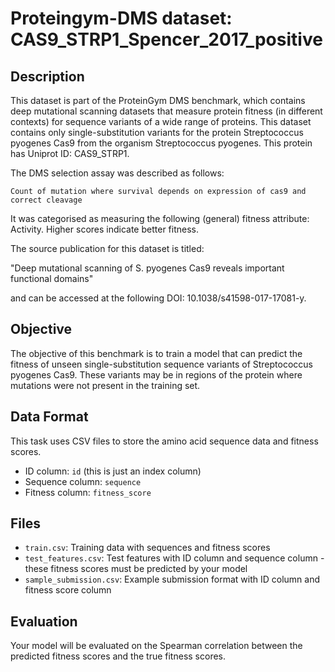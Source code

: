
# Proteingym-DMS dataset: CAS9_STRP1_Spencer_2017_positive

## Description

This dataset is part of the ProteinGym DMS benchmark, which contains deep mutational scanning datasets that measure
protein fitness (in different contexts) for sequence variants of a wide range of proteins. This dataset contains
only single-substitution variants for the protein Streptococcus pyogenes Cas9 from the organism Streptococcus pyogenes. This protein has Uniprot ID: CAS9_STRP1. 

The DMS selection assay was described as follows: 

    Count of mutation where survival depends on expression of cas9 and correct cleavage

It was categorised as measuring the following (general) fitness attribute: Activity. Higher scores indicate better fitness.

The source publication for this dataset is titled: 

"Deep mutational scanning of S. pyogenes Cas9 reveals important functional domains"

and can be accessed at the following DOI: 10.1038/s41598-017-17081-y.

## Objective

The objective of this benchmark is to train a model that can predict the fitness of unseen single-substitution sequence variants of Streptococcus pyogenes Cas9.
These variants may be in regions of the protein where mutations were not present in the training set.

## Data Format

This task uses CSV files to store the amino acid sequence data and fitness scores.
- ID column: `id` (this is just an index column)
- Sequence column: `sequence`
- Fitness column: `fitness_score`

## Files

- `train.csv`: Training data with sequences and fitness scores
- `test_features.csv`: Test features with ID column and sequence column - these fitness scores must be predicted by your model
- `sample_submission.csv`: Example submission format with ID column and fitness score column

## Evaluation

Your model will be evaluated on the Spearman correlation between the predicted fitness scores and the true fitness scores.
